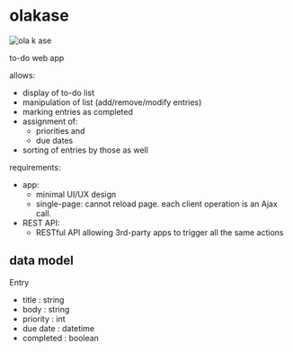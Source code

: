 olakase
=======

![ola k ase](http://www.actualidadjuvenil.com/wp-content/uploads/2012/12/ola-ke-ase-significado-300x300.jpg)

to-do web app

allows:
* display of to-do list
* manipulation of list (add/remove/modify entries)
* marking entries as completed
* assignment of:
    * priorities and
    * due dates
* sorting of entries by those as well

requirements:
* app:
    * minimal UI/UX design
    * single-page: cannot reload page.  each client operation is an Ajax call.
* REST API:
    * RESTful API allowing 3rd-party apps to trigger all the same actions


data model
----------

Entry
* title : string
* body : string
* priority : int
* due date : datetime
* completed : boolean
